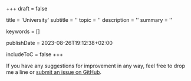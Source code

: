 +++
draft = false

title = 'University'
subtitle = ''
topic = ''
description = ''
summary = ''

keywords = []

publishDate = 2023-08-26T19:12:38+02:00

includeToC = false
+++

If you have any suggestions for improvement in any way, feel free to drop me a line or [submit an issue on GitHub](https://github.com/lescx/www.les.cx).

